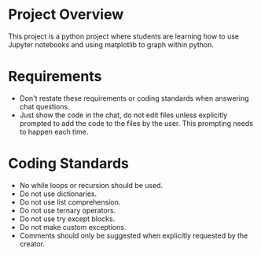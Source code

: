 # Project Overview

This project is a python project where students are learning how to use Jupyter notebooks and using matplotlib to graph within python.

# Requirements
- Don't restate these requirements or coding standards when answering chat questions.
- Just show the code in the chat, do not edit files unless explicitly prompted to add the code to the files by the user. This prompting needs to happen each time.

# Coding Standards
- No while loops or recursion should be used.
- Do not use dictionaries.
- Do not use list comprehension.
- Do not use ternary operators.
- Do not use try except blocks.
- Do not make custom exceptions.
- Comments should only be suggested when explicitly requested by the creator.
